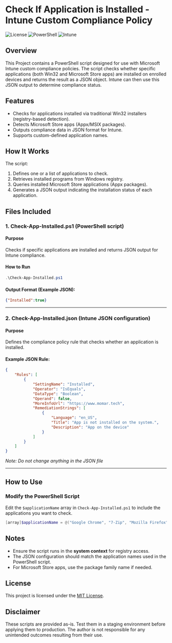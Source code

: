 # Check If Application is Installed - Intune Custom Compliance Policy

![License](https://img.shields.io/badge/license-MIT-blue.svg)
![PowerShell](https://img.shields.io/badge/powershell-5.1%2B-blue.svg)
![Intune](https://img.shields.io/badge/Intune-Custom%20Compliance-green.svg)

## Overview
This Project contains a PowerShell script designed for use with Microsoft Intune custom compliance policies. The script checks whether specific applications (both Win32 and Microsoft Store apps) are installed on enrolled devices and returns the result as a JSON object. Intune can then use this JSON output to determine compliance status.

## Features
- Checks for applications installed via traditional Win32 installers (registry-based detection).
- Detects Microsoft Store apps (Appx/MSIX packages).
- Outputs compliance data in JSON format for Intune.
- Supports custom-defined application names.

## How It Works
The script:
1. Defines one or a list of applications to check.
2. Retrieves installed programs from Windows registry.
3. Queries installed Microsoft Store applications (Appx packages).
4. Generates a JSON output indicating the installation status of each application.

## Files Included
### 1. **Check-App-Installed.ps1** (PowerShell script)
#### Purpose
Checks if specific applications are installed and returns JSON output for Intune compliance.

#### How to Run
```powershell
.\Check-App-Installed.ps1
```

#### Output Format (Example JSON):
```json
{"Installed":true}
```

---

### 2. **Check-App-Installed.json** (Intune JSON configuration)
#### Purpose
Defines the compliance policy rule that checks whether an application is installed.

#### Example JSON Rule:
```json
{
    "Rules": [
        {
            "SettingName": "Installed",
            "Operator": "IsEquals",
            "DataType": "Boolean",
            "Operand": false,
            "MoreInfoUrl": "https://www.momar.tech",
            "RemediationStrings": [
                {
                    "Language": "en_US",
                    "Title": "App is not installed on the system.",
                    "Description": "App on the device"
                }
            ]
        }
    ]
}
```
*Note: Do not change anything in the JSON file*

---

## How to Use
### Modify the PowerShell Script
Edit the `$applicationName` array in `Check-App-Installed.ps1` to include the applications you want to check.
```powershell
[array]$applicationName = @("Google Chrome", "7-Zip", "Mozilla Firefox", "Zoom")
```

## Notes
- Ensure the script runs in the **system context** for registry access.
- The JSON configuration should match the application names used in the PowerShell script.
- For Microsoft Store apps, use the package family name if needed.

## License
This project is licensed under the [MIT License](https://opensource.org/licenses/MIT).

## Disclaimer
These scripts are provided as-is. Test them in a staging environment before applying them to production. The author is not responsible for any unintended outcomes resulting from their use.

